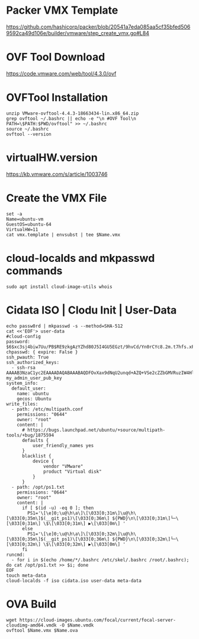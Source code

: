 # Packer VMX Template
https://github.com/hashicorp/packer/blob/20541a7eda085aa5cf35bfed5069592ca49d106e/builder/vmware/step_create_vmx.go#L84

# OVF Tool Download
https://code.vmware.com/web/tool/4.3.0/ovf

# OVFTool Installation
```
unzip VMware-ovftool-4.4.3-18663434-lin.x86_64.zip
grep ovftool ~/.bashrc || echo -e "\n #OVF Tool\n PATH=\$PATH:$PWD/ovftool" >> ~/.bashrc
source ~/.bashrc
ovftool --version
```

# virtualHW.version
https://kb.vmware.com/s/article/1003746

# Create the VMX File
```
set -a
Name=ubuntu-vm
GuestOS=ubuntu-64
VirtualHW=11
cat vmx.template | envsubst | tee $Name.vmx
```

# cloud-localds and mkpasswd commands
```
sudo apt install cloud-image-utils whois

```
# Cidata ISO | Clodu Init | User-Data
```
echo passw0rd | mkpasswd -s --method=SHA-512
cat <<'EOF'> user-data
#cloud-config
password: $6$xc3sj4biw7Uu/PB$RE9zkgAzYZhd80J5I4GU5EGzt/9hvCd/Yn0rCYc8.2m.t7hfs.xPT6m/lndEEhLnW8ADGv9PD4ESZT634TnJQ.
chpasswd: { expire: False }
ssh_pwauth: True
ssh_authorized_keys:
  - ssh-rsa AAAAB3NzaC1yc2EAAAADAQABAAABAQDFOvXax9dNqU2unqd+AZQ+VSe2cZZbGMVRuzIW4Hl6Ji69R0zkWih0vuP2psRA/uWTg1XqFKisCp9Z1XQcBbH2WLhnIWhykeLOHtBdEQqUApKj+BrKnyDmBbCourUwAcuUQSRPeRBOg5hwReviIebwvELmwc8ab1r0X+nbCDwVdohTpwNnxHp5MTO0WADLdP0oDQy2hhVaiParCWdVvgfDauQ2IpgeN6tE5sUvsDyYLaYp/dIhddA/Dwh9sWEFfN7ERMSHJw/A/3GsQ49a8+w6lamgcfNDKK7hE9F5vn95fzhge0jj6Yl8NTXOzoMfpvPo3Q+uCbu+GRMlRAK3hcHP my_admin_user_pub_key
system_info:
  default_user:
    name: ubuntu
    gecos: Ubuntu
write_files:
  - path: /etc/multipath.conf
    permissions: "0644"
    owner: "root"
    content: |
      # https://bugs.launchpad.net/ubuntu/+source/multipath-tools/+bug/1875594
      defaults {
          user_friendly_names yes
      }
      blacklist {
          device {
              vendor "VMware"
              product "Virtual disk"
          }
      }
  - path: /opt/ps1.txt
    permissions: "0644"
    owner: "root"
    content: |
      if [ $(id -u) -eq 0 ]; then
        PS1='\[\e]0;\u@\h\a\]\[\033[0;31m\]\u@\h\[\033[0;35m\]$(__git_ps1)\[\033[0;36m\] ${PWD}\n\[\033[0;31m\]└─\[\033[0;31m\] \$\[\033[0;31m\] ▶\[\033[0m\] '
      else
        PS1='\[\e]0;\u@\h\a\]\[\033[0;32m\]\u@\h\[\033[0;35m\]$(__git_ps1)\[\033[0;36m\] ${PWD}\n\[\033[0;32m\]└─\[\033[0;32m\] \$\[\033[0;32m\] ▶\[\033[0m\] '
      fi
runcmd:
  - for i in $(echo /home/*/.bashrc /etc/skel/.bashrc /root/.bashrc); do cat /opt/ps1.txt >> $i; done
EOF
touch meta-data
cloud-localds -f iso cidata.iso user-data meta-data
```

# OVA Build
```
wget https://cloud-images.ubuntu.com/focal/current/focal-server-cloudimg-amd64.vmdk -O $Name.vmdk
ovftool $Name.vmx $Name.ova
```